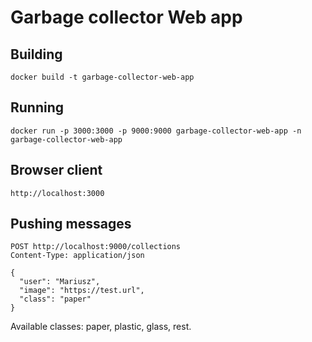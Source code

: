 Garbage collector Web app
=========================

Building
--------
`docker build -t garbage-collector-web-app`

Running
-------
`docker run -p 3000:3000 -p 9000:9000 garbage-collector-web-app -n garbage-collector-web-app`

Browser client
--------------
`http://localhost:3000`

Pushing messages
----------------
```
POST http://localhost:9000/collections
Content-Type: application/json

{
  "user": "Mariusz",
  "image": "https://test.url",
  "class": "paper"
}
```

Available classes: paper, plastic, glass, rest.